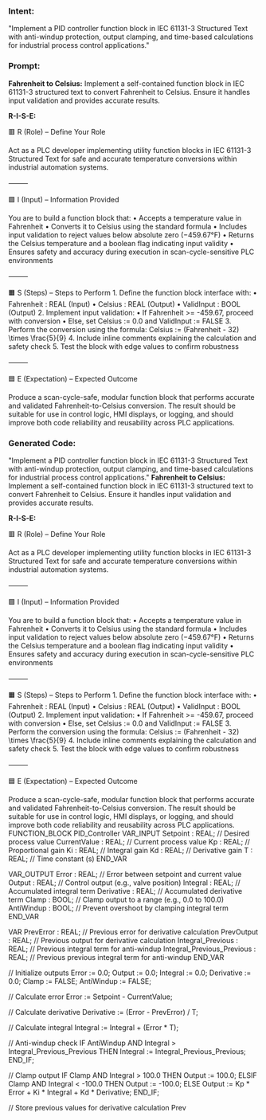 ### Intent:
"Implement a PID controller function block in IEC 61131-3 Structured Text with anti-windup protection, output clamping, and time-based calculations for industrial process control applications."

### Prompt:
**Fahrenheit to Celsius:**
Implement a self-contained function block in IEC 61131-3 structured text to convert Fahrenheit to Celsius. Ensure it handles input validation and provides accurate results.

**R-I-S-E:**

🟥 R (Role) – Define Your Role

Act as a PLC developer implementing utility function blocks in IEC 61131-3 Structured Text for safe and accurate temperature conversions within industrial automation systems.

⸻

🟩 I (Input) – Information Provided

You are to build a function block that:
	•	Accepts a temperature value in Fahrenheit
	•	Converts it to Celsius using the standard formula
	•	Includes input validation to reject values below absolute zero (−459.67°F)
	•	Returns the Celsius temperature and a boolean flag indicating input validity
	•	Ensures safety and accuracy during execution in scan-cycle-sensitive PLC environments

⸻

🟧 S (Steps) – Steps to Perform
	1.	Define the function block interface with:
	•	Fahrenheit : REAL (Input)
	•	Celsius : REAL (Output)
	•	ValidInput : BOOL (Output)
	2.	Implement input validation:
	•	If Fahrenheit >= -459.67, proceed with conversion
	•	Else, set Celsius := 0.0 and ValidInput := FALSE
	3.	Perform the conversion using the formula:
Celsius := (Fahrenheit - 32) \times \frac{5}{9}
	4.	Include inline comments explaining the calculation and safety check
	5.	Test the block with edge values to confirm robustness

⸻

🟦 E (Expectation) – Expected Outcome

Produce a scan-cycle-safe, modular function block that performs accurate and validated Fahrenheit-to-Celsius conversion. The result should be suitable for use in control logic, HMI displays, or logging, and should improve both code reliability and reusability across PLC applications.

### Generated Code:
"Implement a PID controller function block in IEC 61131-3 Structured Text with anti-windup protection, output clamping, and time-based calculations for industrial process control applications."
**Fahrenheit to Celsius:**
Implement a self-contained function block in IEC 61131-3 structured text to convert Fahrenheit to Celsius. Ensure it handles input validation and provides accurate results.

**R-I-S-E:**

🟥 R (Role) – Define Your Role

Act as a PLC developer implementing utility function blocks in IEC 61131-3 Structured Text for safe and accurate temperature conversions within industrial automation systems.

⸻

🟩 I (Input) – Information Provided

You are to build a function block that:
	•	Accepts a temperature value in Fahrenheit
	•	Converts it to Celsius using the standard formula
	•	Includes input validation to reject values below absolute zero (−459.67°F)
	•	Returns the Celsius temperature and a boolean flag indicating input validity
	•	Ensures safety and accuracy during execution in scan-cycle-sensitive PLC environments

⸻

🟧 S (Steps) – Steps to Perform
	1.	Define the function block interface with:
	•	Fahrenheit : REAL (Input)
	•	Celsius : REAL (Output)
	•	ValidInput : BOOL (Output)
	2.	Implement input validation:
	•	If Fahrenheit >= -459.67, proceed with conversion
	•	Else, set Celsius := 0.0 and ValidInput := FALSE
	3.	Perform the conversion using the formula:
Celsius := (Fahrenheit - 32) \times \frac{5}{9}
	4.	Include inline comments explaining the calculation and safety check
	5.	Test the block with edge values to confirm robustness

⸻

🟦 E (Expectation) – Expected Outcome

Produce a scan-cycle-safe, modular function block that performs accurate and validated Fahrenheit-to-Celsius conversion. The result should be suitable for use in control logic, HMI displays, or logging, and should improve both code reliability and reusability across PLC applications.
FUNCTION_BLOCK PID_Controller
VAR_INPUT
    Setpoint : REAL; // Desired process value
    CurrentValue : REAL; // Current process value
    Kp : REAL; // Proportional gain
    Ki : REAL; // Integral gain
    Kd : REAL; // Derivative gain
    T : REAL; // Time constant (s)
END_VAR

VAR_OUTPUT
    Error : REAL; // Error between setpoint and current value
    Output : REAL; // Control output (e.g., valve position)
    Integral : REAL; // Accumulated integral term
    Derivative : REAL; // Accumulated derivative term
    Clamp : BOOL; // Clamp output to a range (e.g., 0.0 to 100.0)
    AntiWindup : BOOL; // Prevent overshoot by clamping integral term
END_VAR

VAR
    PrevError : REAL; // Previous error for derivative calculation
    PrevOutput : REAL; // Previous output for derivative calculation
    Integral_Previous : REAL; // Previous integral term for anti-windup
    Integral_Previous_Previous : REAL; // Previous previous integral term for anti-windup
END_VAR

// Initialize outputs
Error := 0.0;
Output := 0.0;
Integral := 0.0;
Derivative := 0.0;
Clamp := FALSE;
AntiWindup := FALSE;

// Calculate error
Error := Setpoint - CurrentValue;

// Calculate derivative
Derivative := (Error - PrevError) / T;

// Calculate integral
Integral := Integral + (Error * T);

// Anti-windup check
IF AntiWindup AND Integral > Integral_Previous_Previous THEN
    Integral := Integral_Previous_Previous;
END_IF;

// Clamp output
IF Clamp AND Integral > 100.0 THEN
    Output := 100.0;
ELSIF Clamp AND Integral < -100.0 THEN
    Output := -100.0;
ELSE
    Output := Kp * Error + Ki * Integral + Kd * Derivative;
END_IF;

// Store previous values for derivative calculation
Prev
